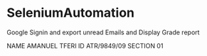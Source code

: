 # SeleniumAutomation
Google Signin and export unread Emails and Display Grade report


NAME AMANUEL TFERI
ID ATR/9849/09
SECTION 01
